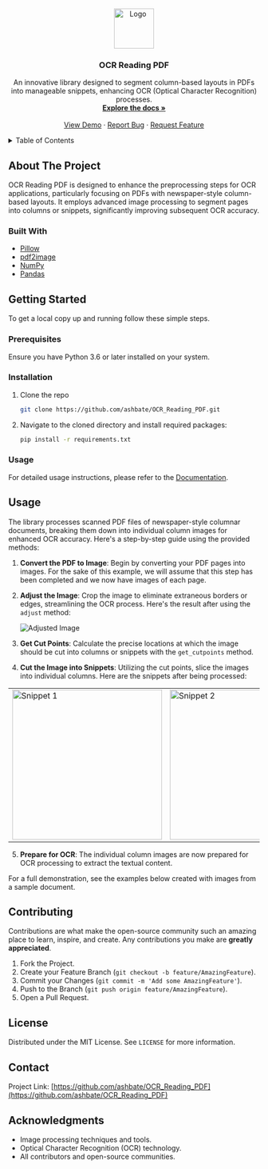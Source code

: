 <!-- Improved compatibility of back to top link: See: https://github.com/othneildrew/Best-README-Template/pull/73 -->
<a name="readme-top"></a>

<!-- PROJECT LOGO -->
<br />
<div align="center">
  <a href="https://github.com/ashbate/OCR_Reading_PDF">
    <img src="images/logo.png" alt="Logo" width="80" height="80">
  </a>

  <h3 align="center">OCR Reading PDF</h3>

  <p align="center">
    An innovative library designed to segment column-based layouts in PDFs into manageable snippets, enhancing OCR (Optical Character Recognition) processes.
    <br />
    <a href="https://github.com/ashbate/OCR_Reading_PDF"><strong>Explore the docs »</strong></a>
    <br />
    <br />
    <a href="https://github.com/ashbate/OCR_Reading_PDF">View Demo</a>
    ·
    <a href="https://github.com/ashbate/OCR_Reading_PDF/issues/new?labels=bug&template=bug-report---.md">Report Bug</a>
    ·
    <a href="https://github.com/ashbate/OCR_Reading_PDF/issues/new?labels=enhancement&template=feature-request---.md">Request Feature</a>
  </p>
</div>

<!-- TABLE OF CONTENTS -->
<details>
  <summary>Table of Contents</summary>
  <ol>
    <li>
      <a href="#about-the-project">About The Project</a>
      <ul>
        <li><a href="#built-with">Built With</a></li>
      </ul>
    </li>
    <li>
      <a href="#getting-started">Getting Started</a>
      <ul>
        <li><a href="#prerequisites">Prerequisites</a></li>
        <li><a href="#installation">Installation</a></li>
      </ul>
    </li>
    <li><a href="#usage">Usage</a></li>
    <li><a href="#contributing">Contributing</a></li>
    <li><a href="#license">License</a></li>
    <li><a href="#contact">Contact</a></li>
    <li><a href="#acknowledgments">Acknowledgments</a></li>
  </ol>
</details>

## About The Project

OCR Reading PDF is designed to enhance the preprocessing steps for OCR applications, particularly focusing on PDFs with newspaper-style column-based layouts. It employs advanced image processing to segment pages into columns or snippets, significantly improving subsequent OCR accuracy.

### Built With

* [Pillow](https://python-pillow.org)
* [pdf2image](https://pypi.org/project/pdf2image/)
* [NumPy](https://numpy.org)
* [Pandas](https://pandas.pydata.org)

## Getting Started

To get a local copy up and running follow these simple steps.

### Prerequisites

Ensure you have Python 3.6 or later installed on your system.

### Installation

1. Clone the repo
   ```sh
   git clone https://github.com/ashbate/OCR_Reading_PDF.git

2. Navigate to the cloned directory and install required packages:
   ```sh
   pip install -r requirements.txt

### Usage

For detailed usage instructions, please refer to the [Documentation](https://github.com/ashbate/OCR_Reading_PDF).

## Usage

The library processes scanned PDF files of newspaper-style columnar documents, breaking them down into individual column images for enhanced OCR accuracy. Here's a step-by-step guide using the provided methods:

1. **Convert the PDF to Image**: Begin by converting your PDF pages into images. For the sake of this example, we will assume that this step has been completed and we now have images of each page.

2. **Adjust the Image**: Crop the image to eliminate extraneous borders or edges, streamlining the OCR process. Here's the result after using the `adjust` method:

   ![Adjusted Image](/visuals/fullpage.png)

3. **Get Cut Points**: Calculate the precise locations at which the image should be cut into columns or snippets with the `get_cutpoints` method.

4. **Cut the Image into Snippets**: Utilizing the cut points, slice the images into individual columns. Here are the snippets after being processed:

<table>
  <tr>
    <td>
      <img src="/visuals/snippet1.png" alt="Snippet 1" width="300"/>
    </td>
    <td>
      <img src="/visuals/snippet2.png" alt="Snippet 2" width="300"/>
    </td>
    <td>
      <img src="/visuals/snippet3.png" alt="Snippet 3" width="300"/>
    </td>
  </tr>
</table>


5. **Prepare for OCR**: The individual column images are now prepared for OCR processing to extract the textual content.

For a full demonstration, see the examples below created with images from a sample document.



## Contributing

Contributions are what make the open-source community such an amazing place to learn, inspire, and create. Any contributions you make are **greatly appreciated**.

1. Fork the Project.
2. Create your Feature Branch (`git checkout -b feature/AmazingFeature`).
3. Commit your Changes (`git commit -m 'Add some AmazingFeature'`).
4. Push to the Branch (`git push origin feature/AmazingFeature`).
5. Open a Pull Request.

## License

Distributed under the MIT License. See `LICENSE` for more information.

## Contact

Project Link: [https://github.com/ashbate/OCR_Reading_PDF](https://github.com/ashbate/OCR_Reading_PDF)

## Acknowledgments

- Image processing techniques and tools.
- Optical Character Recognition (OCR) technology.
- All contributors and open-source communities.
